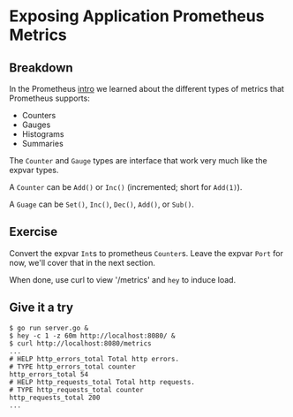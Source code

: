 # Exposing Application Prometheus Metrics

## Breakdown

In the Prometheus [intro](../intro.md) we learned about the different types of metrics that Prometheus supports:

* Counters
* Gauges
* Histograms
* Summaries

The `Counter` and `Gauge` types are interface that work very much like the expvar types.

A `Counter` can be `Add()` or `Inc()` (incremented; short for `Add(1)`).

A `Guage` can be `Set()`, `Inc()`, `Dec()`, `Add()`, or `Sub()`.

## Exercise

Convert the expvar `Int`s to prometheus `Counter`s.
Leave the expvar `Port` for now, we'll cover that in the next section.

When done, use curl to view '/metrics' and `hey` to induce load.

## Give it a try

```console
$ go run server.go &
$ hey -c 1 -z 60m http://localhost:8080/ &
$ curl http://localhost:8080/metrics
...
# HELP http_errors_total Total http errors.
# TYPE http_errors_total counter
http_errors_total 54
# HELP http_requests_total Total http requests.
# TYPE http_requests_total counter
http_requests_total 200
...
```
